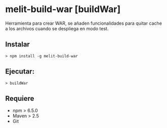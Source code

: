 # melit-build-war [buildWar]
Herramienta para crear WAR, se añaden funcionalidades para quitar cache a los archivos cuando se despliega en modo test.

## Instalar
```
> npm install -g melit-build-war
```

## Ejecutar:
```
> buildWar
```

## Requiere
* npm > 6.5.0
* Maven > 2.5
* Git